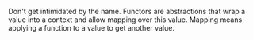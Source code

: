 Don't get intimidated by the name. Functors are abstractions that wrap a value into a context and allow mapping over this value. Mapping means applying a function to a value to get another value. 